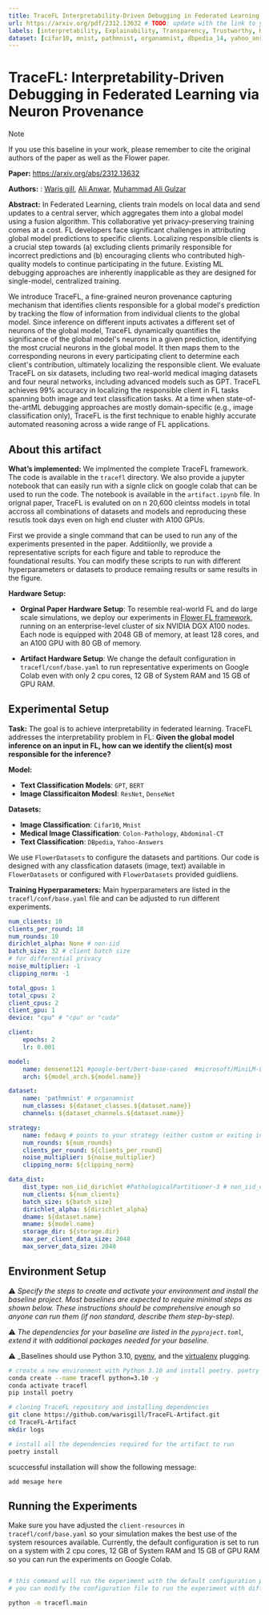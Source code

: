 ```yaml
---
title: TraceFL Interpretability-Driven Debugging in Federated Learning via Neuron Provenance # TODO
url: https://arxiv.org/pdf/2312.13632 # TODO: update with the link to your paper
labels: [interpretability, Explainability, Transparency, Trustworthy, Healthcare, Clients Importance, Text Classification, Image Classificatoin] # TODO: please add between 4 and 10 single-word (maybe two-words) labels (e.g. system heterogeneity, image classification, asynchronous, weight sharing, cross-silo). Do not use "". Remove this comment once you are done.
dataset: [cifar10, mnist, pathmnist, organamnist, dbpedia_14, yahoo_answers_topics] # TODO: list of datasets you include in your baseline. Do not use "". Remove this comment once you are done.
---
```


# TraceFL: Interpretability-Driven Debugging in Federated Learning via Neuron Provenance

> [!NOTE] 
> If you use this baseline in your work, please remember to cite the original authors of the paper as well as the Flower paper.

**Paper:** https://arxiv.org/abs/2312.13632

**Authors:** : [Waris gill](https://people.cs.vt.edu/waris/), [Ali Anwar](https://chalianwar.github.io/), [Muhammad Ali Gulzar](https://people.cs.vt.edu/~gulzar/)

**Abstract:** In Federated Learning, clients train models on local data and send updates to a central server, which aggregates them into a global model using a fusion algorithm. This collaborative yet privacy-preserving training comes at a cost. FL developers face significant challenges in attributing global model predictions to specific clients. Localizing responsible clients is a crucial step towards (a) excluding clients primarily responsible for incorrect predictions and (b) encouraging clients who contributed high-quality models to continue participating in the future. Existing ML debugging approaches are inherently inapplicable as they are designed for single-model, centralized training.

We introduce TraceFL, a fine-grained neuron provenance capturing mechanism that identifies clients responsible for a global model's prediction by tracking the flow of information from individual clients to the global model. Since inference on different inputs activates a different set of neurons of the global model, TraceFL dynamically quantifies the significance of the global model's neurons in a given prediction, identifying the most crucial neurons in the global model. It then maps them to the corresponding neurons in every participating client to determine each client's contribution, ultimately localizing the responsible client. We evaluate TraceFL on six datasets, including two real-world medical imaging datasets and four neural networks, including advanced models such as GPT. TraceFL achieves 99% accuracy in localizing the responsible client in FL tasks spanning both image and text classification tasks. At a time when state-of-the-artML debugging approaches are mostly domain-specific (e.g., image classification only), TraceFL is the first technique to enable highly accurate automated reasoning across a wide range of FL applications.


## About this artifact

**What’s implemented:**  We implmented the complete TraceFL framework. The code is available in the `tracefl` directory. We also provide a jupyter notebook that can easily run with a signle click on google colab that can be used to run the code. The notebook is available in the `artifact.ipynb` file. In orignal paper, TraceFL is evaluted on on n 20,600 cleintss models in total accross all combinations of datasets and models and reproducing these resutls took days even on high end cluster with A100 GPUs. 

First we provide a single command that can be used to run any of the experiments presented in the paper. Additiionlly, we provide a representative scripts for each figure and table to reproduce the foundational results. You can modify these scripts to run with different hyperparameters or datasets to produce remaiing results or same results in the figure.    



<!-- :warning: *_Concisely describe what experiment(s) (e.g. Figure 1, Table 2, etc) in the publication can be replicated by running the code. Please only use a few sentences. ”_* -->



<!-- :warning: *_List the datasets you used (if you used a medium to large dataset, >10GB please also include the sizes of the dataset). We highly recommend using [FlowerDatasets](https://flower.ai/docs/datasets/index.html) to download and partition your dataset. If you have other ways to download the data, you can also use `FlowerDatasets` to partiion it._* -->

**Hardware Setup:**  
- **Orginal Paper Hardware Setup**: To resemble real-world FL and do large scale simulations, we deploy our experiments in [Flower FL framework](https://flower.ai/), running on an enterprise-level cluster of six NVIDIA DGX A100 nodes. Each node is equipped with 2048 GB of memory, at least 128 cores, and an A100 GPU with 80 GB of memory.

- **Artifact Hardware Setup**: We change the default configuration in `tracefl/conf/base.yaml` to run representative experiments on Google Colab even with only 2 cpu cores, 12 GB of System RAM and 15 GB of GPU RAM. 


<!-- **Contributors:** :warning: *_let the world know who contributed to this baseline. This could be either your name, your name and affiliation at the time, or your GitHub profile name if you prefer. If multiple contributors signed up for this baseline, please list yourself and your colleagues_* -->


## Experimental Setup

**Task:** The goal is to achieve interpretability in federated learning. TraceFL addresses the interpretability problem in FL: **Given the global model inference on an input in FL, how can we identify the client(s) most responsible for the inference?**

**Model:** 
- **Text Classification Models**: `GPT`, `BERT` 
- **Image Classificaiton Modesl**: `ResNet`, `DenseNet`

<!-- :warning: *_provide details about the model you used in your experiments (if more than use a list). If your model is small, describing it as a table would be :100:. Some FL methods do not use an off-the-shelve model (e.g. ResNet18) instead they create your own. If this is your case, please provide a summary here and give pointers to where in the paper (e.g. Appendix B.4) is detailed._* -->

**Datasets:** 
- **Image Classification**: `Cifar10`, `Mnist`  
- **Medical Image Classification**: `Colon-Pathology`, `Abdominal-CT` 
- **Text Classification**:  `DBpedia`, `Yahoo-Answers`

We use `FlowerDatasets` to configure the datasets and partitions. Our code is designed with any classfication datasets (image, text) available in `FlowerDatasets`  or configured with `FlowerDatasets` provided guidliens. 

<!-- **Dataset:** :warning: *_Earlier you listed already the datasets that your baseline uses. Now you should include a breakdown of the details about each of them. Please include information about: how the dataset is partitioned (e.g. LDA with alpha 0.1 as default and all clients have the same number of training examples; or each client gets assigned a different number of samples following a power-law distribution with each client only instances of 2 classes)? if  your dataset is naturally partitioned just state “naturally partitioned”; how many partitions there are (i.e. how many clients)? Please include this an all information relevant about the dataset and its partitioning into a table._* -->

**Training Hyperparameters:** Main hyperparameters are listed in the `tracefl/conf/base.yaml` file and can be adjusted to run different experiments.

<!-- :warning: *_Include a table with all the main hyperparameters in your baseline. Please show them with their default value._* -->
```yaml
num_clients: 10 
clients_per_round: 10
num_rounds: 10
dirichlet_alpha: None # non-iid
batch_size: 32 # client batch size
# for differential privacy
noise_multiplier: -1
clipping_norm: -1

total_gpus: 1
total_cpus: 2
client_cpus: 2
client_gpu: 1
device: "cpu" # "cpu" or "cuda"

client:
    epochs: 2
    lr: 0.001

model:
    name: densenet121 #google-bert/bert-base-cased  #microsoft/MiniLM-L12-H384-uncased #Intel/dynamic_tinybert #google-bert/bert-base-cased #resnet18
    arch: ${model_arch.${model.name}}

dataset:
    name: 'pathmnist' # organamnist
    num_classes: ${dataset_classes.${dataset.name}}
    channels: ${dataset_channels.${dataset.name}}

strategy:
    name: fedavg # points to your strategy (either custom or exiting in Flower)
    num_rounds: ${num_rounds}
    clients_per_round: ${clients_per_round}
    noise_multiplier: ${noise_multiplier}
    clipping_norm: ${clipping_norm}

data_dist:
    dist_type: non_iid_dirichlet #PathologicalPartitioner-3 # non_iid_dirichlet
    num_clients: ${num_clients}
    batch_size: ${batch_size}
    dirichlet_alpha: ${dirichlet_alpha}
    dname: ${dataset.name}
    mname: ${model.name}
    storage_dir: ${storage.dir}
    max_per_client_data_size: 2048
    max_server_data_size: 2048
```


## Environment Setup

:warning: _Specify the steps to create and activate your environment and install the baseline project. Most baselines are expected to require minimal steps as shown below. These instructions should be comprehensive enough so anyone can run them (if non standard, describe them step-by-step)._

:warning: _The dependencies for your baseline are listed in the `pyproject.toml`, extend it with additional packages needed for your baseline._

:warning: _Baselines should use Python 3.10, [pyenv](https://github.com/pyenv/pyenv), and the [virtualenv](https://github.com/pyenv/pyenv-virtualenv) plugging. 

```bash
# create a new environment with Python 3.10 and install poetry. poetry is used to install the dependencies.
conda create --name tracefl python=3.10 -y
conda activate tracefl
pip install poetry

# cloning TraceFL repository and installing dependencies
git clone https://github.com/warisgill/TraceFL-Artifact.git
cd TraceFL-Artifact
mkdir logs

# install all the dependencies required for the artifact to run
poetry install
```

scuccessful installation will show the following message:

```output 
add mesage here
```



<!-- :warning: _If your baseline requires running some script before starting an experiment, please indicate so here_. -->

## Running the Experiments

Make sure you have adjusted the `client-resources` in  `tracefl/conf/base.yaml`  so your simulation makes the best use of the system resources available. Currently, the default configuration is set to run on a system with 2 cpu cores, 12 GB of System RAM and 15 GB of GPU RAM so you can run the experiments on Google Colab.




```bash

# this command will run the experiment with the default configuration present in the `tracefl/conf/base.yaml` file.
# you can modify the configuration file to run the experiment with different hyperparameters. or you pass the any of the hyperparameters as command line arguments

python -m tracefl.main 

```





